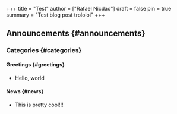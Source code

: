 +++
title = "Test"
author = ["Rafael Nicdao"]
draft = false
pin = true
summary = "Test blog post trololol"
+++

## Announcements {#announcements}


### Categories {#categories}


#### Greetings {#greetings}

-   Hello, world


#### News {#news}

-   This is pretty cool!!!
